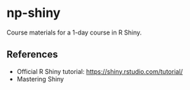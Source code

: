 # np-shiny

Course materials for a 1-day course in R Shiny. 

## References

- Official R Shiny tutorial: https://shiny.rstudio.com/tutorial/
- Mastering Shiny

